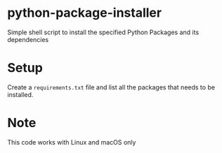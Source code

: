 # python-package-installer
Simple shell script to install the specified Python Packages and its dependencies

# Setup
Create a `requirements.txt` file and list all the packages that needs to be installed.

# Note
This code works with Linux and macOS only
